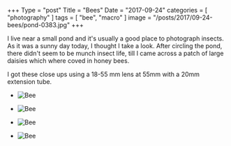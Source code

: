 
+++
Type = "post"
Title = "Bees"
Date = "2017-09-24"
categories = [ "photography" ]
tags = [
    "bee",
    "macro"
]
image = "/posts/2017/09-24-bees/pond-0383.jpg"
+++

I live near a small pond and it's usually a good place to photograph insects. As it was a sunny day today, I thought I take a look. After circling the pond, there didn't seem to be munch insect life, till I came across a patch of large daisies which where coved in honey bees.

I got these close ups using a 18-55 mm lens at 55mm with a 20mm extension tube.

* ![Bee](/posts/2017/09-24-bees/pond-0383.jpg)
<!--more-->

* ![Bee](/posts/2017/09-24-bees/pond-0382.jpg)

* ![Bee](/posts/2017/09-24-bees/pond-0384.jpg)

* ![Bee](/posts/2017/09-24-bees/pond-0390.jpg)

